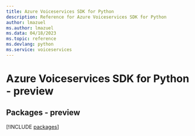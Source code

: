 ```yaml
---
title: Azure Voiceservices SDK for Python
description: Reference for Azure Voiceservices SDK for Python
author: lmazuel
ms.author: lmazuel
ms.data: 04/18/2023
ms.topic: reference
ms.devlang: python
ms.service: voiceservices
---
```

# Azure Voiceservices SDK for Python - preview
## Packages - preview
[!INCLUDE [packages](voiceservices-index.md)]